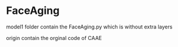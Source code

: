 # FaceAging

model1 folder contain the FaceAging.py which is without extra layers

origin contain the orginal code of CAAE
